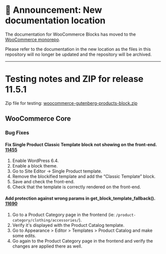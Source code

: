 # 📣 Announcement: New documentation location

The documentation for WooCommerce Blocks has moved to the [WooCommerce monorepo](https://github.com/woocommerce/woocommerce/tree/trunk/plugins/woocommerce-blocks/docs/).

Please refer to the documentation in the new location as the files in this repository will no longer be updated and the repository will be archived.

---

# Testing notes and ZIP for release 11.5.1

Zip file for testing: [woocommerce-gutenberg-products-block.zip](https://github.com/woocommerce/woocommerce-blocks/files/13299246/woocommerce-gutenberg-products-block.zip)

## WooCommerce Core

### Bug Fixes

#### Fix Single Product Classic Template block not showing on the front-end. [11455](https://github.com/woocommerce/woocommerce-blocks/pull/11455)

1. Enable WordPress 6.4.
2. Enable a block theme.
3. Go to Site Editor → Single Product template.
4. Remove the blockified template and add the “Classic Template” block.
5. Save and check the front-end.
6. Check that the template is correctly rendered on the front-end.

#### Add protection against wrong params in get_block_template_fallback(). [11690](https://github.com/woocommerce/woocommerce-blocks/pull/11690)

1. Go to a Product Category page in the frontend (ie: `/product-category/clothing/accessories/`).
2. Verify it's displayed with the Product Catalog template.
3. Go to Appearance > Editor > Templates > Product Catalog and make some edits.
4. Go again to the Product Category page in the frontend and verify the changes are applied there as well.
